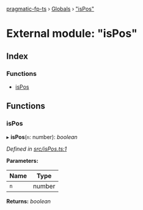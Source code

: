 [pragmatic-fp-ts](../README.md) › [Globals](../globals.md) › ["isPos"](_ispos_.md)

# External module: "isPos"

## Index

### Functions

* [isPos](_ispos_.md#ispos)

## Functions

###  isPos

▸ **isPos**(`n`: number): *boolean*

*Defined in [src/isPos.ts:1](https://github.com/hermann-p/pragmatic-fp-ts/blob/44257be/src/isPos.ts#L1)*

**Parameters:**

Name | Type |
------ | ------ |
`n` | number |

**Returns:** *boolean*
